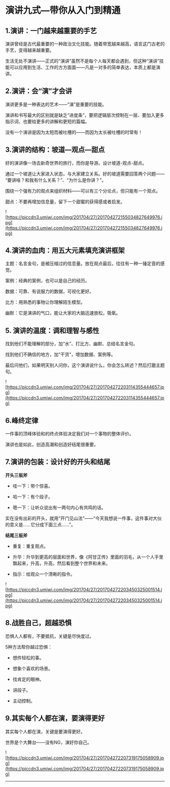 # 演讲九式—带你从入门到精通

## 1.演讲：一门越来越重要的手艺

演讲曾经是古代最重要的一种政治文化技能。随着带宽越来越高，语言这门古老的手艺，变得越来越重要。

生活无处不演讲——正式的“演讲”虽然不是每个人每天都会遇到，但这种“演讲”技能可以应用到生活、工作的方方面面——凡是一对多的简单表达，本质上都是演讲。

## 2.演讲：会“演”才会讲

演讲更多是一种表达的艺术——“演”是重要的技能。

演讲和书写最大的区别就是缺乏“进度条”，要把逻辑层次控制在一层、要加入更多指示词、也要给更多的讲解和更短的篇幅。

没有一个演讲是因为太短而被吐槽的——而因为太长被吐槽的时常有！

## 3.演讲的结构：坡道—观点—甜点

好的演讲像一场去新奇世界的旅行，而你是导游。设计坡道-观点-甜点。

通过一个坡道让大家进入状态，与大家建立关系。好的坡道需要回答两个问题—— “要讲啥？和我有什么关系？”、“为什么是你讲？”。

围绕一个强有力的观点来组织材料——可以有三个分论点，但只能有一个观点。

甜点：不要再增加信息量，留下一个甜蜜的获得感或者启发。

![https://piccdn3.umiwi.com/img/201704/27/201704272155034827649976.jpg](https://piccdn3.umiwi.com/img/201704/27/201704272155034827649976.jpg)

## 4.演讲的血肉：用五大元素填充演讲框架

主题：名言金句，是被压缩过的信息量。放在观点最后，往往有一种一锤定音的感觉。

案例：经典的案例，也可以是自己的经历。

数据：可靠、有说服力的数据，可视化更好。

比方：用熟悉的事物让你理解陌生模型。

幽默：它是演讲的气口，能让大家的大脑迅速放松，吸氧。

## 5. 演讲的温度：调和理智与感性

找到他们不能理解的部分，加“水”、打比方、幽默、总结名言金句。

找到他们不确信的地方，加“干货”，增加数据、案例等。

最后问他们，如果明天别人问你，这个演讲说什么，你会怎么转述？然后打磨主题句。   

![https://piccdn3.umiwi.com/img/201704/27/201704272203114355444657.jpg](https://piccdn3.umiwi.com/img/201704/27/201704272203114355444657.jpg)

## 6.峰终定律

一件事的顶峰体验和的终点体验决定我们对一个事物的整体评价。

演讲也是如此，创造高潮和创造好结尾很重要。    

## 7.演讲的包装：设计好的开头和结尾

 **开头三板斧**

* 哇一下：带个惊喜。

* 哈一下：有个段子。

* 嗯一下：让听众说出有一两句内心有共鸣的话。

实在没有出彩的开头，就用“开门见山法”——“今天我想说一件事，这件事对大伙的意义是……它分成下面三点……”。

 **结尾三板斧**

* 重复：重复观点。

* 升华：升华到更高的层面和世界，像《阿甘正传》里面的羽毛，从一个人手里飘起来，升高，升高，然后看到整个世界和未来。

* 指示：给观众一个清晰的指令。

![https://piccdn3.umiwi.com/img/201704/27/201704272203450325001514.jpg](https://piccdn3.umiwi.com/img/201704/27/201704272203450325001514.jpg)

## 8.战胜自己，超越恐惧

恐惧人人都有，不要抵抗，关键是尽快度过。

5种方法帮你越过恐惧：

* 想件轻松的事。

* 想象个喜欢的场景。  

* 找肯定的眼神。   

* 讲段子。  

* 主动控制。

## 9.其实每个人都在演，要演得更好

其实每个人都在演，关键是要演得更好。

世界是个大舞台——没有NG，演好你自己。

![https://piccdn3.umiwi.com/img/201704/27/201704272207319175058909.jpg](https://piccdn3.umiwi.com/img/201704/27/201704272207319175058909.jpg)

---
